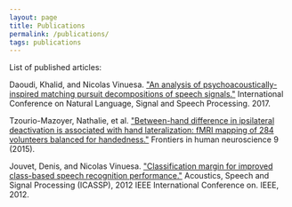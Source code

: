 ```yaml
---
layout: page
title: Publications
permalink: /publications/
tags: publications
---
```


List of published articles:

Daoudi, Khalid, and Nicolas Vinuesa. ["An analysis of psychoacoustically-inspired matching pursuit decompositions of speech signals."][a1] International Conference on Natural Language, Signal and Speech Processing. 2017.

Tzourio-Mazoyer, Nathalie, et al. ["Between-hand difference in ipsilateral deactivation is associated with hand lateralization: fMRI mapping of 284 volunteers balanced for handedness."][a2] Frontiers in human neuroscience 9 (2015).

Jouvet, Denis, and Nicolas Vinuesa. ["Classification margin for improved class-based speech recognition performance."][a3] Acoustics, Speech and Signal Processing (ICASSP), 2012 IEEE International Conference on. IEEE, 2012.

[a1]: https://hal.inria.fr/hal-01627106/file/Daoudi-Vinuesa.pdf
[a2]: http://dx.doi.org/10.3389/fnhum.2015.00005
[a3]: http://dx.doi.org/10.1109/ICASSP.2012.6288866
